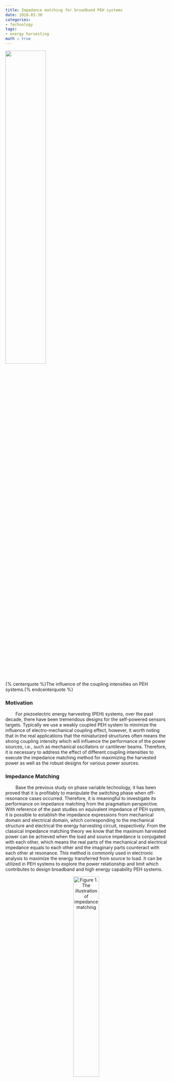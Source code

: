 ```yaml
---
title: Impedance matching for broadband PEH systems
date: 2018-03-30
categories:
- Technology
tags:
- energy harvesting
math : true
---
```


<p class="description"></p>

<img src="https://s2.ax1x.com/2019/07/22/eiF3jI.jpg" alt="" style="width:50%" />

{% centerquote %}The influence of the coupling intensities on PEH systems.{% endcenterquote %}


<!-- more -->

### Motivation
&nbsp;&nbsp;&nbsp;&nbsp;&nbsp;&nbsp;&nbsp; For piezoelectric energy harvesting (PEH) systems, over the past decade, there have been tremendous designs for the self-powered sensors targets. Typically we use a weakly coupled PEH system to minimize the influence of electro-mechanical coupling effect, however, it worth noting that in the real applications that the miniaturized structures often means the strong coupling intensity which will influence the performance of the power sources, i.e., such as mechanical oscillators or cantilever beams. Therefore, it is necessary to address the effect of different coupling intensities to execute the impedance matching method for maximizing the harvested power as well as the robust designs for various power sources. 



### Impedance Matching
&nbsp;&nbsp;&nbsp;&nbsp;&nbsp;&nbsp;&nbsp; Base the previous study on phase variable technology, it has been proved that it is profitably to manipulate the switching phase when off-resonance cases occurred. Therefore, it is meaningful to investigate its performance on impedance matching from the pragmatism perspective. With reference of the past studies on equivalent impedance of PEH system, it is possible to establish the impedance expressions from mechanical domain and electrical domain, which corresponding to the mechanical structure and   electrical the energy harvesting circuit, respectively. From the classical impedance matching theory we know that the maximum harvested power can be achieved when the load and source impedance is conjugated with each other, which means the real parts of the mechanical and electrical impedance equals to each other and the imaginary parts counteract with each other at resonance. This method is commonly used in electronic analysis to maximize the energy transferred from source to load. It can be utilized in PEH systems to explore the power relationship and limit which contributes to design broadband and high energy capability PEH systems.
<div align="center">    
<p><img src="https://s2.ax1x.com/2019/07/22/eiFoK1.jpg" alt="Figure 1. The illustration of impedance matching"  style="width:40%" />
<p>Figure 1. The illustration of impedance matching
</div>

&nbsp;&nbsp;&nbsp;&nbsp;&nbsp;&nbsp;&nbsp;With a certain coupling intensity as shown in Fig.1(a), it is enlightening to explore the impedance matching under different circuit solutions. From the detailed view in Fig.1(b), the mechanical impedance curve is outside the available impedance range of conventional topologies such as SEH. Take P-SSHI as an example, with the growth of load resistance, the first tunable parameter varies from 0 to π which leads larger equivalent damping effect , corresponding to the real part of electrical impedance. However, confined by small load resistance, the electrical impedance cannot reach the mechanical impedance.

&nbsp;&nbsp;&nbsp;&nbsp;&nbsp;&nbsp;&nbsp;As the load resistance continually increases along the one dimensional black dash line until {% raw %} ${Z'_e} = Z_m^*$ {% endraw %} at the resonance frequency, the red circle in Fig.1(c) represents the coupling point where the output power reaches maximum. At this point, the real parts of mechanical impedance and electrical impedance equal to each other and the imaginary parts counteract with each other. However, if the vibration frequency is not at the resonance frequency, such as lower or higher frequency. The real parts of the two impedance may equal to each other, but the imaginary parts could not be matched due to this type of topologies such as P-SSHI, S-SSHI or SEH only have one tunable parameter, the rectified voltage, which has confined the attainable impedance range on one-dimensional curves. Therefore, their off-resonance energy harvesting capability, in other words the broadband capability, is underperformed.

&nbsp;&nbsp;&nbsp;&nbsp;&nbsp;&nbsp;&nbsp;If we consider the general practical model, the second tunable parameter, synchronized switching phase, with different switching phases, the conventional one-dimensional impedance curves become two-dimensional impedance plane, which enables much wider range for impedance matching. As shown in Fig.1(d), if the system operates at lower frequency, there is no way for conventional solutions to match the coupling point, but with a lead phase, which brings a negative electrically induced stiffness to the system, if the system operates at higher frequency, similarly, a lag phase will introduce larger electrically induced stiffness to the system, which tunes the resonance frequency from {% raw %} $\omega_r${% endraw %} to {% raw %} $\omega_h${% endraw %}. With the second tunable parameter, the off-resonance energy harvesting capability is incresed, therefore the general pratical model enables not only the in-resonance harvesting capability, but also the broadband capability at off-resonance cases.


### Critical Coupling


<div align="center">    
    <p><img src="https://s2.ax1x.com/2019/07/22/eiF5vR.jpg" alt="Figure 2. Critical coupling"  style="width:30%" />
    <p>Figure 2. Critical coupling
</div>


&nbsp;&nbsp;&nbsp;&nbsp;&nbsp;&nbsp;&nbsp;One important feature of impedance matching is critical coupling for the selected circuit topologies, which means the minimum coupling intensity needed to reach the maximum output power. As shown in Fig.2, for PV-SSHI, the red line is tangent to the boundary of PV-SSHI at the coupling point. In order to determine its critical coupling intensity of PV-SSHI, firstly the effective coupling intensity is defined as {% raw %}$K_e^2${% endraw %}, then with the impedance matching relationship it can be derived that:

{% raw %}
$${\frac{{2\left( {1 - \gamma } \right)}}{{\tilde \omega \pi \left( {1 + \gamma } \right)}}\left( {1 + \cos 2\varphi } \right) = \frac{{2{\zeta _m}}}{{k_c^2}}}\\
{1 + \sin 2\varphi  = \frac{{{{\tilde \omega }^2} - 1}}{{k_c^2}}}$$
{% endraw %}

&nbsp;&nbsp;&nbsp;&nbsp;&nbsp;&nbsp;&nbsp;With the critical coupling intensity {% raw %}$K_c^2$ {% endraw %}derived from above expression of PV-SSHI, the minimum coupling intensity required for impedance matching can be identified under certain mechanical damping factor. The red line shown in Fig.2(b) indicates the optimized solutions of switching phases under different mechanical damping factors. For the critical coupling intensity of conventional SSHI topologies, it can be derived when {% raw %}$\phi=0${% endraw %}, however, compared with the vertical dashed gray line crossing {% raw %}$\phi=0${% endraw %}, the optimized phase solutions are smaller than {% raw %}$0${% endraw %}, which means with phase variable technology, the minimum coupling intensity can be coupled with a certain lead switching phase. And as the mechanical damping effect increases, it needs a bigger negative optimized switching phase to couple with the minimum coupling intensity. As shown in Fig.2(a), the two critical coupling points for conventional SSHI topologies and PV-SSHI, a weaker coupling intensity can be handled by the phase variable energy harvesting model. To simplify the expression of {% raw %}$K_c^2${% endraw %}for pratical usage, it can be expanded by Taylor series as:

{% raw %}
$$K_{c}^2 = \frac{2}{{1 + \cos 2\varphi }}c + \frac{{2\left( {1 + \sin 2\varphi } \right)}}{{{{\left( {1 + \cos 2\varphi } \right)}^2}}}{c^2},  \qquad c = \frac{{\pi \left( {1 + \gamma } \right)}}{{2\left( {1 - \gamma } \right)}}{\zeta _m}$$
 {% endraw %}

&nbsp;&nbsp;&nbsp;&nbsp;&nbsp;&nbsp;&nbsp;From the expression of {% raw %}$K_c^2$ {% endraw %} it can be found that with a certain switching phase, the critical coupling intensity will increase together with the mechanical damping factor. Moreover, if the flipping factor increases to{% raw %} $-1${% endraw %}, the critical coupling intensity will approach {% raw %}$0${% endraw %}, it means no matter what circuit topology is used, the maximum output power can be reached, due to the mechanical impedance curve is always inside the attainable impedance range of selected circuit. Furthermore, the critical coupling intensity also can be tuned by the switching phase {% raw %}$\phi${% endraw %}, as mentioned before, there exist an optimized switching phase to handle the weakest coupling intensity, which means the application range of conventional topologies have been expanded by the phase variable technology.


## Reference
>B. Zhao, J. Liang, "Impedance Modeling of a Bidirectional Energy Conversion Circuit towards Energy Harvesting and Vibration Exciting Purposes," IEEE/ASME Transactions on Mechatronics, to appear.

>B. Zhao, J. Liang, and K. Zhao, “Phase-Variable Control of Parallel Synchronized Triple Bias-Flips Interface Circuit towards Broadband Piezoelectric Energy Harvesting,” in 2018 IEEE International Symposium on Circuits and Systems (ISCAS), 2018, pp. 1–5.

<hr />
